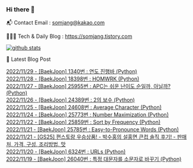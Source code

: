 ### Hi there 👋

📬  Contact Email : somjang@kakao.com

👨🏻‍💻  Tech & Daily Blog : https://somjang.tistory.com

[![github stats](https://github-readme-stats.vercel.app/api?username=SOMJANG&show_icons=true&hide_border=False)](https://somjang.tistory.com)

🤩 Latest Blog Post

[2022/11/29 - [BaekJoon] 1340번 : 연도 진행바 (Python)](https://somjang.tistory.com/entry/BaekJoon-1340%EB%B2%88-%EC%97%B0%EB%8F%84-%EC%A7%84%ED%96%89%EB%B0%94-Python) <br>
[2022/11/28 - [BaekJoon] 18398번 : HOMWRK (Python)](https://somjang.tistory.com/entry/BaekJoon-18398%EB%B2%88-HOMWRK-Python) <br>
[2022/11/27 - [BaekJoon] 25955번 : APC는 쉬운 난이도 순일까, 아닐까? (Python)](https://somjang.tistory.com/entry/BaekJoon-25955%EB%B2%88-APC%EB%8A%94-%EC%89%AC%EC%9A%B4-%EB%82%9C%EC%9D%B4%EB%8F%84-%EC%88%9C%EC%9D%BC%EA%B9%8C-%EC%95%84%EB%8B%90%EA%B9%8C-Python) <br>
[2022/11/26 - [BaekJoon] 24389번 : 2의 보수 (Python)](https://somjang.tistory.com/entry/BaekJoon-24389%EB%B2%88-2%EC%9D%98-%EB%B3%B4%EC%88%98-Python) <br>
[2022/11/25 - [BaekJoon] 24608번 : Average Character (Python)](https://somjang.tistory.com/entry/BaekJoon-24608%EB%B2%88-Average-Character-Python) <br>
[2022/11/24 - [BaekJoon] 25773번 : Number Maximization (Python)](https://somjang.tistory.com/entry/BaekJoon-25773%EB%B2%88-Number-Maximization-Python) <br>
[2022/11/22 - [BaekJoon] 25859번 : Sort by Frequency (Python)](https://somjang.tistory.com/entry/BaekJoon-25859%EB%B2%88-Sort-by-Frequency-Python) <br>
[2022/11/21 - [BaekJoon] 25785번 : Easy-to-Pronounce Words (Python)](https://somjang.tistory.com/entry/BaekJoon-25785%EB%B2%88-Easy-to-Pronounce-Words-Python) <br>
[2022/11/21 - [GS25] 편스토랑 우승상품! - 박수홍의 설홍면 큰컵 솔직 후기! - 판매처, 가격, 구성, 조리방법, 맛](https://somjang.tistory.com/entry/GS25-%ED%8E%B8%EC%8A%A4%ED%86%A0%EB%9E%91-%EC%9A%B0%EC%8A%B9%EC%83%81%ED%92%88-%EB%B0%95%EC%88%98%ED%99%8D%EC%9D%98-%EC%84%A4%ED%99%8D%EB%A9%B4-%ED%81%B0%EC%BB%B5-%EC%86%94%EC%A7%81-%ED%9B%84%EA%B8%B0-%ED%8C%90%EB%A7%A4%EC%B2%98-%EA%B0%80%EA%B2%A9-%EA%B5%AC%EC%84%B1-%EC%A1%B0%EB%A6%AC%EB%B0%A9%EB%B2%95-%EB%A7%9B) <br>
[2022/11/20 - [BaekJoon] 6324번 : URLs (Python)](https://somjang.tistory.com/entry/BaekJoon-6324%EB%B2%88-URLs-Python) <br>
[2022/11/19 - [BaekJoon] 26040번 : 특정 대문자를 소문자로 바꾸기 (Python)](https://somjang.tistory.com/entry/BaekJoon-26040%EB%B2%88-%ED%8A%B9%EC%A0%95-%EB%8C%80%EB%AC%B8%EC%9E%90%EB%A5%BC-%EC%86%8C%EB%AC%B8%EC%9E%90%EB%A1%9C-%EB%B0%94%EA%BE%B8%EA%B8%B0-Python) <br>
